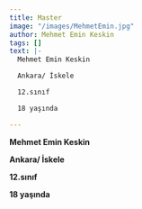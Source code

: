 ```yaml
---
title: Master
image: "/images/MehmetEmin.jpg"
author: Mehmet Emin Keskin
tags: []
text: |-
  Mehmet Emin Keskin

  Ankara/ İskele

  12.sınıf

  18 yaşında

---
```

**Mehmet Emin Keskin**

**Ankara/ İskele**

**12.sınıf**

**18 yaşında**